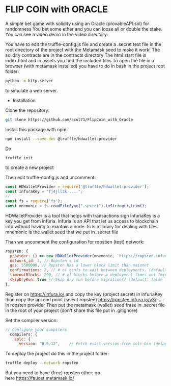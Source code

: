 # FLIP COIN with ORACLE

A simple bet game with solidity using an Oracle (provableAPI.sol) for randomness
You bet some ether and you can loose all or double the stake.
You can see a video demo in the video directory: 

You have to edit the truffle-config.js file and create a .secret text file in the root directory of the project with the Metamask seed to make it work!
The solidity contracts are in the contracts directory
The html start file is index.html and in assets you find the included files
To open the file in a browser (with metamask installed) you have to do in bash in the project root folder:
```bash
python -m http.server
```
to simulate a web server.


- Installation

Clone the repository:
```bash
git clone https://github.com/acul71/FlipCoin_with_Oracle
```

Install this package with npm:
```bash
npm install --save-dev @truffle/hdwallet-provider
```

Do
```bash
truffle init
```
to create a new project

Then edit truffle-config.js and uncomment:
```javascript
const HDWalletProvider = require('@truffle/hdwallet-provider');
const infuraKey = "fj4jll3k.....";
//
const fs = require('fs');
const mnemonic = fs.readFileSync(".secret").toString().trim();
```

HDWalletProvider is a tool that helps with transactions sign
infuriaKey is a key you get from infuria. Infuria is an API that let us access to blockchain info without having to mantain a node.
fs is a library for dealing with files
mnemonic is the wallet seed that we put in .secret file

Than we uncomment the configuration for ropstien (test) network:
```javascript
ropsten: {
  provider: () => new HDWalletProvider(mnemonic, `https://ropsten.infura.io/v3/YOUR-PROJECT-ID`),
  network_id: 3, // Ropsten's id
  gas: 5500000, // Ropsten has a lower block limit than mainnet
  confirmations: 2, // # of confs to wait between deployments. (default: 0)
  timeoutBlocks: 200, // # of blocks before a deployment times out (minimum/default: 50)
  skipDryRun: true // Skip dry run before migrations? (default: false for public nets )
},
```

Register on https://infura.io/ and copy the key (project secret) in infuriaKey
than copy the api end point (select ropsten) https://ropsten.infura.io/v3/...... in ropsten provider
Then put the metamask (wallet) seed frase in .secret file in the root of your project (don't share this file put in .gitignore) 

Set the compiler version:
```javascript
// Configure your compilers
  compilers: {
    solc: {
      version: "0.5.12",    // Fetch exact version from solc-bin (default: truffle's version)
```

To deploy the project do this in the project folder:
```bash
truffle deploy --network ropsten
```
But you need to have (free) ropsten ether: go here https://faucet.metamask.io/

